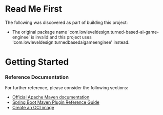 # Read Me First
The following was discovered as part of building this project:

* The original package name 'com.lowleveldesign.turned-based-ai-game-enginee' is invalid and this project uses 'com.lowleveldesign.turnedbasedaigameenginee' instead.

# Getting Started

### Reference Documentation
For further reference, please consider the following sections:

* [Official Apache Maven documentation](https://maven.apache.org/guides/index.html)
* [Spring Boot Maven Plugin Reference Guide](https://docs.spring.io/spring-boot/docs/3.2.2/maven-plugin/reference/html/)
* [Create an OCI image](https://docs.spring.io/spring-boot/docs/3.2.2/maven-plugin/reference/html/#build-image)

